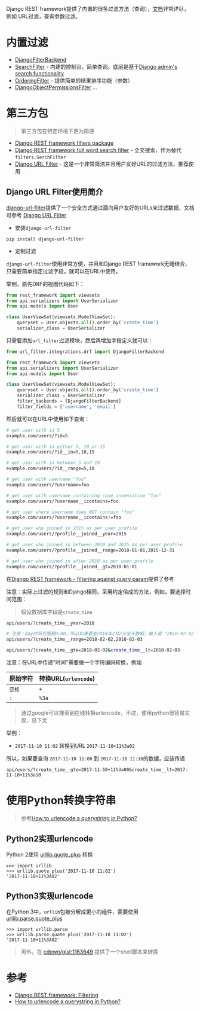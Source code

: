 Django REST framework提供了内置的很多过滤方法（查询），[文档](http://www.django-rest-framework.org/api-guide/filtering/)非常详尽，例如 URL过滤，查询参数过滤。

# 内置过滤

* [DjangoFilterBackend](http://www.django-rest-framework.org/api-guide/filtering/#djangofilterbackend)
* [SearchFilter](http://www.django-rest-framework.org/api-guide/filtering/#searchfilter) - 内建的控制台，简单查询。底层是基于[Django admin's search functionality](https://docs.djangoproject.com/en/stable/ref/contrib/admin/#django.contrib.admin.ModelAdmin.search_fields)
* [OrderingFilter](http://www.django-rest-framework.org/api-guide/filtering/#orderingfilter) - 提供简单的结果排序功能（参数）
* [DjangoObjectPermissionsFilter](http://www.django-rest-framework.org/api-guide/filtering/#djangoobjectpermissionsfilter)
...

# 第三方包

> 第三方包在特定环境下更为简便

* [Django REST framework filters package](http://www.django-rest-framework.org/api-guide/filtering/#django-rest-framework-filters-package)
* [Django REST framework full word search filter](http://www.django-rest-framework.org/api-guide/filtering/#django-rest-framework-full-word-search-filter) - 全文搜索，作为替代`filters.SerchFilter`
* [Django URL Filter](http://www.django-rest-framework.org/api-guide/filtering/#django-url-filter) - 这是一个非常简洁并且用户友好URL的过滤方法，推荐使用

## Django URL Filter使用简介

[django-url-filter](https://github.com/miki725/django-url-filter)提供了一个安全方式通过面向用户友好的URLs来过滤数据，文档可参考 [Django URL Filter](http://django-url-filter.readthedocs.io/)

* 安装`django-url-filter`

```
pip install django-url-filter
```

* 定制过滤

`django-url-filter`使用非常方便，并且和Django REST framework无缝结合，只需要简单指定过滤字段，就可以在URL中使用。

举例，原先DRF的视图代码如下：

```python
from rest_framework import viewsets
from api.serializers import UserSerializer
from api.models import User

class UserViewSet(viewsets.ModelViewSet):
    queryset = User.objects.all().order_by('create_time')
    serializer_class = UserSerializer
```

只需要添加`url_filter`过滤模块，然后再增加字段定义就可以：

```python
from url_filter.integrations.drf import DjangoFilterBackend

from rest_framework import viewsets
from api.serializers import UserSerializer
from api.models import User

class UserViewSet(viewsets.ModelViewSet):
    queryset = User.objects.all().order_by('create_time')
    serializer_class = UserSerializer
    filter_backends = [DjangoFilterBackend]
    filter_fields = ['username', 'email']
```

然后就可以在URL中使用如下查询：

```bash
# get user with id 5
example.com/users/?id=5

# get user with id either 5, 10 or 15
example.com/users/?id__in=5,10,15

# get user with id between 5 and 10
example.com/users/?id__range=5,10

# get user with username "foo"
example.com/users/?username=foo

# get user with username containing case insensitive "foo"
example.com/users/?username__icontains=foo

# get user where username does NOT contain "foo"
example.com/users/?username__icontains!=foo

# get user who joined in 2015 as per user profile
example.com/users/?profile__joined__year=2015

# get user who joined in between 2010 and 2015 as per user profile
example.com/users/?profile__joined__range=2010-01-01,2015-12-31

# get user who joined in after 2010 as per user profile
example.com/users/?profile__joined__gt=2010-01-01
```

在[Django REST framework - filtering against query param](https://stackoverflow.com/questions/21182725/django-rest-framework-filtering-against-query-param)提供了参考

注意：实际上过滤的规则和Django相同，采用约定俗成的方法，例如，要选择时间范围：

> 假设数据库字段是`create_time`

```bash
api/users/?create_time__year=2018

# 注意：day时间范围是0:00，所以如果要查2018年2月2日全天数据，输入是 "2018-02-02,2018-02-03"
api/users/?create_time__range=2018-02-02,2018-02-03

api/users/?create_time__gte=2018-02-02&create_time__lt=2018-02-03
```

注意：在URL中传递"时间"需要做一个字符编码转换，例如

| 原始字符 | 转换URL(`urlencode`) |
| ---- | ---- |
| `空格` | `+` |
| `:` | `%3a` |

> 通过google可以搜索到在线转换urlencode，不过，使用python很容易实现，见下文

举例：

* `2017-11-10 11:02` 转换到URL `2017-11-10+11%3a02`

所以，如果要查询 `2017-11-10 11:00` 到 `2017-11-10 11:10`的数据，应该传递

```
api/users/?create_time__gte=2017-11-10+11%3a00&create_time__lt=2017-11-10+11%3a10
```

# 使用Python转换字符串

> 参考[How to urlencode a querystring in Python?](https://stackoverflow.com/questions/5607551/how-to-urlencode-a-querystring-in-python)

## Python2实现urlencode

Python 2使用 [urllib.quote_plus](https://docs.python.org/2/library/urllib.html#urllib.quote_plus) 转换

```
>>> import urllib
>>> urllib.quote_plus('2017-11-10 11:02')
'2017-11-10+11%3A02'
```

## Python3实现urlencode

在Python 3中，`urllib`包被分解成更小的组件，需要使用 [urllib.parse.quote_plus](https://docs.python.org/3/library/urllib.parse.html#urllib.parse.quote_plus)

```
>>> import urllib.parse
>>> urllib.parse.quote_plus('2017-11-10 11:02')
'2017-11-10+11%3A02'
```

> 另外，在 [cdown/gist:1163649](https://gist.github.com/cdown/1163649) 提供了一个shell脚本来转换

# 参考

* [Django REST framework: Filtering](http://www.django-rest-framework.org/api-guide/filtering/)
* [How to urlencode a querystring in Python?](https://stackoverflow.com/questions/5607551/how-to-urlencode-a-querystring-in-python)